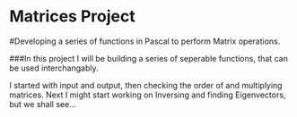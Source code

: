 Matrices Project
================

#Developing a series of functions in Pascal to perform Matrix operations.


###In this project I will be building a series of seperable functions, that can be used interchangably.

I started with input and output, then checking the order of and multiplying matrices.
Next I might start working on Inversing and finding Eigenvectors, but we shall see...
